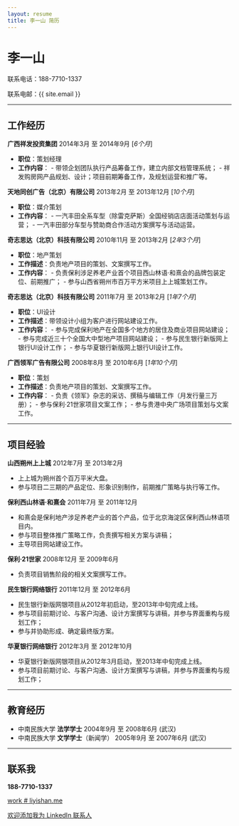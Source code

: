 ```yaml
---
layout: resume
title: 李一山 简历
---
```


# 李一山

联系电话：188-7710-1337 

联系电邮：{{ site.email }}

----

## 工作经历

**广西祥发投资集团** 2014年3月 至 2014年9月 [_6个月_]

-    **职位**：策划经理
-    **工作内容**： 
    -    带领企划团队执行产品筹备工作，建立内部文档管理系统；
    -    祥发购房网产品规划、设计；项目前期筹备工作，及规划运营和推广等。

**天地同创广告（北京）有限公司** 2013年2月 至 2013年12月 [_10个月_]

-    **职位**：媒介策划
-    **工作内容**： 
    -    一汽丰田全系车型（除雷克萨斯）全国经销店店面活动策划与运营；
    -    一汽丰田部分车型与赞助商合作活动方案撰写与活动运营。

**奇志思达（北京）科技有限公司** 2010年11月 至 2013年2月 [_2年3个月_]

-    **职位**：地产策划
-    **工作描述**：负责地产项目的策划、文案撰写工作。
-    **工作内容**： 
    -    负责保利涉足养老产业首个项目西山林语·和熹会的品牌包装定位、前期推广；
    -    参与山西省朔州市百万平方米项目上上城策划工作。

**奇志思达（北京）科技有限公司** 2011年7月 至 2013年2月 [_1年7个月_]

-    **职位**：UI设计
-    **工作描述**：带领设计小组为客户进行网站建设工作。
-    **工作内容**： 
    -    参与完成保利地产在全国多个地方的居住及商业项目网站建设；
    -    参与完成近三十个全国大中型地产项目网站建设；
    -    参与民生银行新版网上银行UI设计工作；
    -    参与华夏银行新版网上银行UI设计工作。

**广西领军广告有限公司** 2008年8月 至 2010年6月 [_1年10个月_]

-    **职位**：策划
-    **工作描述**：负责地产项目的策划、文案撰写工作。
-    **工作内容**： 
    -    负责《领军》杂志的采访、撰稿与编辑工作（月发行量三万册）；
    -    参与保利·21世家项目文案工作；
    -    参与贵港中央广场项目策划与文案工作。

----

## 项目经验

**山西朔州上上城** 2012年7月 至 2013年2月

-    上上城为朔州首个百万平米大盘。
-    参与项目二三期的产品定位、形象识别制作，前期推广策略与执行等工作。

**保利西山林语·和熹会** 2011年7月 至 2011年12月

-    和熹会是保利地产涉足养老产业的首个产品，位于北京海淀区保利西山林语项目内。
-    参与项目整体推广策略工作，负责撰写相关方案与讲稿；
-    主导项目网站建设工作。

**保利·21世家** 2008年12月 至 2009年6月

-    负责项目销售阶段的相关文案撰写工作。

**民生银行网络银行** 2011年12月 至 2012年6月

-    民生银行新版网银项目从2012年初启动，至2013年中旬完成上线。
-    参与项目前期讨论、与客户沟通、设计方案撰写与讲稿，并参与界面重构与规划工作；
-    参与并协助形成、确定最终版方案。

**华夏银行网络银行** 2012年3月 至 2012年10月

-    华夏银行新版网银项目从2012年3月启动，至2013年中旬完成上线。
-    参与项目前期讨论、与客户沟通、设计方案撰写与讲稿，并参与界面重构与规划工作；

----

## 教育经历

-    中南民族大学  **法学学士** 2004年9月 至 2008年6月 (武汉)  
-    中南民族大学  **文学学士**（新闻学） 2005年9月 至 2007年6月 (武汉)

----

## 联系我

**188-7710-1337**

[work # liyishan.me](mailto:work@liyishan.me)

[欢迎添加我为 LinkedIn 联系人](http://cn.linkedin.com/in/liyishan/)